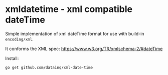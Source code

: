 # xmldatetime - xml compatible dateTime

Simple implementation of xml dateTime format for use with build-in `encoding/xml`.

It conforms the XML spec: https://www.w3.org/TR/xmlschema-2/#dateTime

Install:

```
go get github.com/datainq/xml-date-time
```
